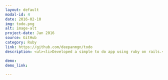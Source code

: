 ```yaml
---
layout: default
modal-id: 4
date: 2016-02-10
img: todo.png
alt: image-alt
project-date: Jan 2016
source: GitHub
category: Ruby
link: https://github.com/deepanmgn/todo
description: <ul><li>Developed a simple to do app using ruby on rails.</li><li>Implemented a unique feature in sharing tasks with select users.</li></ul>

demo:
demo_link:

---
```

